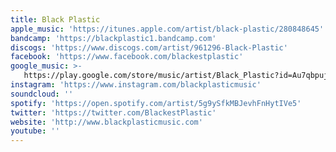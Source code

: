 ```yaml
---
title: Black Plastic
apple_music: 'https://itunes.apple.com/artist/black-plastic/280848645'
bandcamp: 'https://blackplastic1.bandcamp.com'
discogs: 'https://www.discogs.com/artist/961296-Black-Plastic'
facebook: 'https://www.facebook.com/blackestplastic'
google_music: >-
   https://play.google.com/store/music/artist/Black_Plastic?id=Au7qbpujizxzhmw43tskxjuyqt4
instagram: 'https://www.instagram.com/blackplasticmusic'
soundcloud: ''
spotify: 'https://open.spotify.com/artist/5g9ySfkMBJevhFnHytIVe5'
twitter: 'https://twitter.com/BlackestPlastic'
website: 'http://www.blackplasticmusic.com'
youtube: ''
---
```

